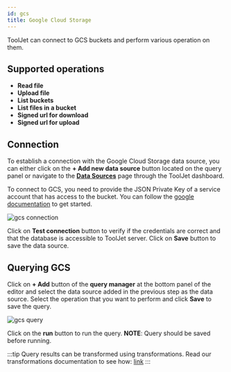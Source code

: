 ```yaml
---
id: gcs
title: Google Cloud Storage
---
```


ToolJet can connect to GCS buckets and perform various operation on them.

## Supported operations

- **Read file**
- **Upload file**
- **List buckets**
- **List files in a bucket**
- **Signed url for download**
- **Signed url for upload**

<div style={{paddingTop:'24px'}}>

## Connection

To establish a connection with the Google Cloud Storage data source, you can either click on the **+ Add new data source** button located on the query panel or navigate to the **[Data Sources](/docs/data-sources/overview)** page through the ToolJet dashboard.

To connect to GCS, you need to provide the JSON Private Key of a service account that has access to the bucket. You can follow the [google documentation](https://cloud.google.com/docs/authentication/getting-started) to get started.

<img className="screenshot-full" src="/img/datasource-reference/gcs-connect.png"  alt="gcs connection" />

Click on **Test connection** button to verify if the credentials are correct and that the database is accessible to ToolJet server. Click on **Save** button to save the data source.

</div>

<div style={{paddingTop:'24px'}}>

## Querying GCS

Click on **+ Add** button of the **query manager** at the bottom panel of the editor and select the data source added in the previous step as the data source. Select the operation that you want to perform and click **Save** to save the query.

<img className="screenshot-full" src="/img/datasource-reference/gcs-query.png" alt="gcs query" />

Click on the **run** button to run the query. 
**NOTE**: Query should be saved before running.

:::tip
Query results can be transformed using transformations. Read our transformations documentation to see how: [link](/docs/tutorial/transformations)
:::

</div>
